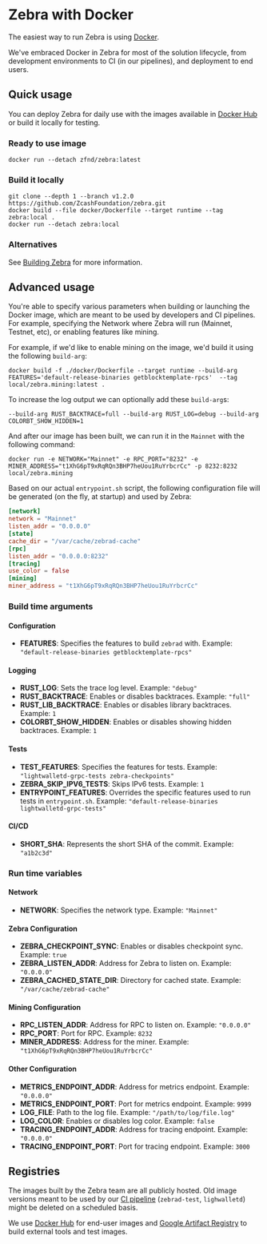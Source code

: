 # Zebra with Docker

The easiest way to run Zebra is using [Docker](https://docs.docker.com/get-docker/).

We've embraced Docker in Zebra for most of the solution lifecycle, from development environments to CI (in our pipelines), and deployment to end users.

## Quick usage

You can deploy Zebra for daily use with the images available in [Docker Hub](https://hub.docker.com/r/zfnd/zebra) or build it locally for testing.

### Ready to use image

```shell
docker run --detach zfnd/zebra:latest
```

### Build it locally

```shell
git clone --depth 1 --branch v1.2.0 https://github.com/ZcashFoundation/zebra.git
docker build --file docker/Dockerfile --target runtime --tag zebra:local .
docker run --detach zebra:local
```

### Alternatives

See [Building Zebra](https://github.com/ZcashFoundation/zebra#building-zebra) for more information.

## Advanced usage

You're able to specify various parameters when building or launching the Docker image, which are meant to be used by developers and CI pipelines. For example, specifying the Network where Zebra will run (Mainnet, Testnet, etc), or enabling features like mining.

For example, if we'd like to enable mining on the image, we'd build it using the following `build-arg`:

```shell
docker build -f ./docker/Dockerfile --target runtime --build-arg FEATURES='default-release-binaries getblocktemplate-rpcs'  --tag local/zebra.mining:latest .
```

To increase the log output we can optionally add these `build-arg`s:

```shell
--build-arg RUST_BACKTRACE=full --build-arg RUST_LOG=debug --build-arg COLORBT_SHOW_HIDDEN=1
```

And after our image has been built, we can run it in the `Mainnet` with the following command:

```shell
docker run -e NETWORK="Mainnet" -e RPC_PORT="8232" -e MINER_ADDRESS="t1XhG6pT9xRqRQn3BHP7heUou1RuYrbcrCc" -p 8232:8232 local/zebra.mining
```

Based on our actual `entrypoint.sh` script, the following configuration file will be generated (on the fly, at startup) and used by Zebra:

```toml
[network]
network = "Mainnet"
listen_addr = "0.0.0.0"
[state]
cache_dir = "/var/cache/zebrad-cache"
[rpc]
listen_addr = "0.0.0.0:8232"
[tracing]
use_color = false
[mining]
miner_address = "t1XhG6pT9xRqRQn3BHP7heUou1RuYrbcrCc"
```

### Build time arguments

#### Configuration

- **FEATURES**: Specifies the features to build `zebrad` with. Example: `"default-release-binaries getblocktemplate-rpcs"`

#### Logging

- **RUST_LOG**: Sets the trace log level. Example: `"debug"`
- **RUST_BACKTRACE**: Enables or disables backtraces. Example: `"full"`
- **RUST_LIB_BACKTRACE**: Enables or disables library backtraces. Example: `1`
- **COLORBT_SHOW_HIDDEN**: Enables or disables showing hidden backtraces. Example: `1`

#### Tests

- **TEST_FEATURES**: Specifies the features for tests. Example: `"lightwalletd-grpc-tests zebra-checkpoints"`
- **ZEBRA_SKIP_IPV6_TESTS**: Skips IPv6 tests. Example: `1`
- **ENTRYPOINT_FEATURES**: Overrides the specific features used to run tests in `entrypoint.sh`. Example: `"default-release-binaries lightwalletd-grpc-tests"`

#### CI/CD

- **SHORT_SHA**: Represents the short SHA of the commit. Example: `"a1b2c3d"`

### Run time variables

#### Network

- **NETWORK**: Specifies the network type. Example: `"Mainnet"`

#### Zebra Configuration

- **ZEBRA_CHECKPOINT_SYNC**: Enables or disables checkpoint sync. Example: `true`
- **ZEBRA_LISTEN_ADDR**: Address for Zebra to listen on. Example: `"0.0.0.0"`
- **ZEBRA_CACHED_STATE_DIR**: Directory for cached state. Example: `"/var/cache/zebrad-cache"`

#### Mining Configuration

- **RPC_LISTEN_ADDR**: Address for RPC to listen on. Example: `"0.0.0.0"`
- **RPC_PORT**: Port for RPC. Example: `8232`
- **MINER_ADDRESS**: Address for the miner. Example: `"t1XhG6pT9xRqRQn3BHP7heUou1RuYrbcrCc"`

#### Other Configuration

- **METRICS_ENDPOINT_ADDR**: Address for metrics endpoint. Example: `"0.0.0.0"`
- **METRICS_ENDPOINT_PORT**: Port for metrics endpoint. Example: `9999`
- **LOG_FILE**: Path to the log file. Example: `"/path/to/log/file.log"`
- **LOG_COLOR**: Enables or disables log color. Example: `false`
- **TRACING_ENDPOINT_ADDR**: Address for tracing endpoint. Example: `"0.0.0.0"`
- **TRACING_ENDPOINT_PORT**: Port for tracing endpoint. Example: `3000`

## Registries

The images built by the Zebra team are all publicly hosted. Old image versions meant to be used by our [CI pipeline](https://github.com/ZcashFoundation/zebra/blob/main/.github/workflows/continous-integration-docker.yml) (`zebrad-test`, `lighwalletd`) might be deleted on a scheduled basis.

We use [Docker Hub](https://hub.docker.com/r/zfnd/zebra) for end-user images and [Google Artifact Registry](https://console.cloud.google.com/artifacts/docker/zfnd-dev-zebra/us/zebra) to build external tools and test images.
